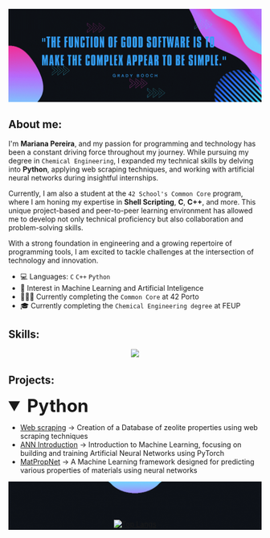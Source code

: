 ![alt text](./header.gif)

## About me:
I'm **Mariana Pereira**, and my passion for programming and technology has been a constant driving force throughout my journey. While pursuing my degree in ``Chemical Engineering``, I expanded my technical skills by delving into **Python**, applying web scraping techniques, and working with artificial neural networks during insightful internships.

Currently, I am also a student at the ``42 School's Common Core`` program, where I am honing my expertise in **Shell Scripting**, **C**, **C++**, and more. This unique project-based and peer-to-peer learning environment has allowed me to develop not only technical proficiency but also collaboration and problem-solving skills.

With a strong foundation in engineering and a growing repertoire of programming tools, I am excited to tackle challenges at the intersection of technology and innovation.

- 💻 Languages: ``C``  ``C++``  ``Python``
- 🧠 Interest in Machine Learning and Artificial Inteligence
- 👩🏽‍💻 Currently completing the ``Common Core`` at 42 Porto
- 🎓 Currently completing the ``Chemical Engineering degree`` at FEUP

## Skills:

<p align="center">
  <a href="https://skillicons.dev">
    <img src="https://skillicons.dev/icons?i=git,c,cpp,python,tensorflow,pytorch,vscode,bash,ubuntu,debian" />
  </a>
</p>

## Projects:

<details open>
<summary style="font-size: 2.5em;"> <b>Python</b></summary>
  
- [Web scraping](https://github.com/mfaria-p/Webscrapping_zeolites.git) ->  Creation of a Database of zeolite properties using web scraping techniques
- [ANN Introduction](https://github.com/mfaria-p/Machine_learning_ANN.git) -> Introduction to Machine Learning, focusing on building and training Artificial Neural Networks using PyTorch
- [MatPropNet](https://github.com/mfaria-p/MatPropNet.git) -> A Machine Learning framework designed for predicting various properties of materials using neural networks

<div align="center">
  <img src="./bolbb.gif" alt="alt text" style="display: block; margin: 0 auto -20px auto;" />
  <a href="https://github.com/anuraghazra/github-readme-stats">
    <img height="200" src="https://github-readme-stats.vercel.app/api/top-langs/?username=mfaria-p&hide=GLSL&layout=compact&bg_color=0d1117&title_color=349ff6&text_color=ce36af&hide_border=false&langs_count=8&card_width=350" alt="Top Langs" />
  </a>
</div>

